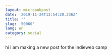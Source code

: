 ```yaml
---
layout: micropubpost
date: '2019-11-24T13:54:20.336Z'
title: ''
slug: '50060'
lang: en
category: social
---
```

hi i am making a new post for the indieweb camp
